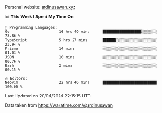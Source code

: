 Personal website: [ardinusawan.xyz](https://ardinusawan.xyz)

<!--START_SECTION:waka-->
📊 **This Week I Spent My Time On** 

```text
💬 Programming Languages: 
Go                       16 hrs 49 mins      ██████████████████░░░░░░░   73.86 % 
TypeScript               5 hrs 27 mins       ██████░░░░░░░░░░░░░░░░░░░   23.94 % 
Prisma                   14 mins             ░░░░░░░░░░░░░░░░░░░░░░░░░   01.03 % 
JSON                     10 mins             ░░░░░░░░░░░░░░░░░░░░░░░░░   00.76 % 
Bash                     2 mins              ░░░░░░░░░░░░░░░░░░░░░░░░░   00.15 % 

🔥 Editors: 
Neovim                   22 hrs 46 mins      █████████████████████████   100.00 % 
```


 Last Updated on 20/04/2024 22:15:15 UTC
<!--END_SECTION:waka-->
Data taken from https://wakatime.com/@ardinusawan
